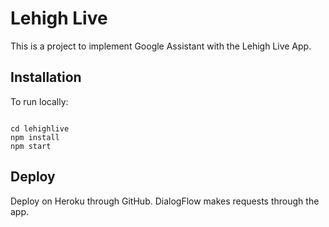 # Lehigh Live

This is a project to implement Google Assistant with the Lehigh Live App. 


## Installation

To run locally:

```

cd lehighlive
npm install
npm start

``` 

## Deploy

Deploy on Heroku through GitHub. DialogFlow makes requests through the app.


